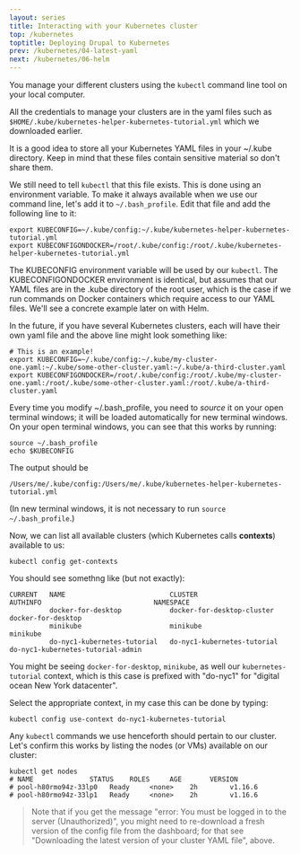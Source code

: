 ```yaml
---
layout: series
title: Interacting with your Kubernetes cluster
top: /kubernetes
toptitle: Deploying Drupal to Kubernetes
prev: /kubernetes/04-latest-yaml
next: /kubernetes/06-helm
---
```


You manage your different clusters using the `kubectl` command line tool on your local computer.

All the credentials to manage your clusters are in the yaml files such as `$HOME/.kube/kubernetes-helper-kubernetes-tutorial.yml` which we downloaded earlier.

It is a good idea to store all your Kubernetes YAML files in your ~/.kube directory. Keep in mind that these files contain sensitive material so don't share them.

We still need to tell `kubectl` that this file exists. This is done using an environment variable. To make it always available when we use our command line, let's add it to `~/.bash_profile`. Edit that file and add the following line to it:

    export KUBECONFIG=~/.kube/config:~/.kube/kubernetes-helper-kubernetes-tutorial.yml
    export KUBECONFIGONDOCKER=/root/.kube/config:/root/.kube/kubernetes-helper-kubernetes-tutorial.yml

The KUBECONFIG environment variable will be used by our `kubectl`. The KUBECONFIGONDOCKER environment is identical, but assumes that our YAML files are in the .kube directory of the root user, which is the case if we run commands on Docker containers which require access to our YAML files. We'll see a concrete example later on with Helm.

In the future, if you have several Kubernetes clusters, each will have their own yaml file and the above line might look something like:

    # This is an example!
    export KUBECONFIG=~/.kube/config:~/.kube/my-cluster-one.yaml:~/.kube/some-other-cluster.yaml:~/.kube/a-third-cluster.yaml
    export KUBECONFIGONDOCKER=/root/.kube/config:/root/.kube/my-cluster-one.yaml:/root/.kube/some-other-cluster.yaml:/root/.kube/a-third-cluster.yaml

Every time you modify ~/.bash_profile, you need to _source_ it on your open terminal windows; it will be loaded automatically for new terminal windows. On your open terminal windows, you can see that this works by running:

    source ~/.bash_profile
    echo $KUBECONFIG

The output should be

    /Users/me/.kube/config:/Users/me/.kube/kubernetes-helper-kubernetes-tutorial.yml

(In new terminal windows, it is not necessary to run `source ~/.bash_profile`.)

Now, we can list all available clusters (which Kubernetes calls **contexts**) available to us:

    kubectl config get-contexts

You should see somethng like (but not exactly):

    CURRENT   NAME                          CLUSTER                       AUTHINFO                            NAMESPACE
              docker-for-desktop            docker-for-desktop-cluster    docker-for-desktop
              minikube                      minikube                      minikube
              do-nyc1-kubernetes-tutorial   do-nyc1-kubernetes-tutorial   do-nyc1-kubernetes-tutorial-admin

You might be seeing `docker-for-desktop`, `minikube`, as well our `kubernetes-tutorial` context, which is this case is prefixed with "do-nyc1" for "digital ocean New York datacenter".

Select the appropriate context, in my case this can be done by typing:

    kubectl config use-context do-nyc1-kubernetes-tutorial

Any `kubectl` commands we use henceforth should pertain to our cluster. Let's confirm this works by listing the nodes (or VMs) available on our cluster:

    kubectl get nodes
    # NAME              STATUS    ROLES     AGE       VERSION
    # pool-h80rmo94z-33lp0   Ready     <none>    2h        v1.16.6
    # pool-h80rmo94z-33lp1   Ready     <none>    2h        v1.16.6

> Note that if you get the message "error: You must be logged in to the server (Unauthorized)", you might need to re-download a fresh version of the config file from the dashboard; for that see "Downloading the latest version of your cluster YAML file", above.
